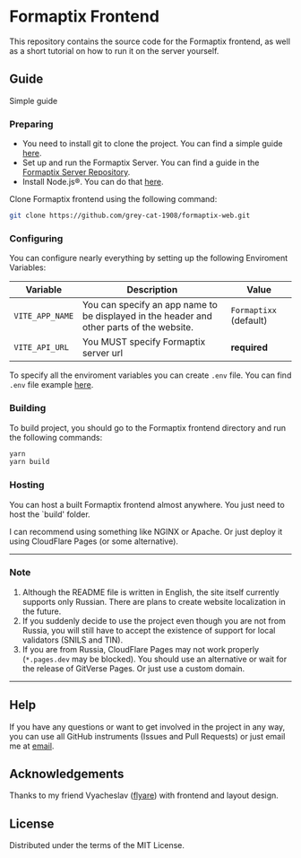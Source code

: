 # Formaptix Frontend

This repository contains the source code for the Formaptix frontend, as well as a short tutorial on how to run it on the server yourself.

## Guide

Simple guide

### Preparing

* You need to install git to clone the project. You can find a simple guide [here](https://git-scm.com/book/en/v2/Getting-Started-Installing-Git).
* Set up and run the Formaptix Server. You can find a guide in the [Formaptix Server Repository](https://github.com/grey-cat-1908/formaptix-server/).
* Install Node.js®. You can do that [here](https://nodejs.org/en/download/package-manager).

Clone Formaptix frontend using the following command:

```sh
git clone https://github.com/grey-cat-1908/formaptix-web.git
```

### Configuring

You can configure nearly everything by setting up the following Enviroment Variables:

|  Variable  | Description | Value |
|---|---|---|
| `VITE_APP_NAME`  | You can specify an app name to be displayed in the header and other parts of the website.  | `Formaptixx` (default) |
| `VITE_API_URL`  |  You MUST specify Formaptix server url | **required** |

To specify all the enviroment variables you can create `.env` file. You can find `.env` file example [here](https://github.com/grey-cat-1908/formaptix-web/blob/master/.env.example).

### Building

To build project, you should go to the Formaptix frontend directory and run the following commands:

```sh
yarn
yarn build
```

### Hosting

You can host a built Formaptix frontend almost anywhere. You just need to host the `build' folder.

I can recommend using something like NGINX or Apache. Or just deploy it using CloudFlare Pages (or some alternative).


- - -

### Note

1. Although the README file is written in English, the site itself currently supports only Russian. There are plans to create website localization in the future.
2. If you suddenly decide to use the project even though you are not from Russia, you will still have to accept the existence of support for local validators (SNILS and TIN).
3. If you are from Russia, CloudFlare Pages may not work properly (`*.pages.dev` may be blocked). You should use an alternative or wait for the release of GitVerse Pages. Or just use a custom domain.

- - -

## Help

If you have any questions or want to get involved in the project in any way, you can use all GitHub instruments (Issues and Pull Requests) or just email me at [email](mailto:mail@mrkrk.me). 

## Acknowledgements

Thanks to my friend Vyacheslav ([flyare](https://github.com/flyare1337)) with frontend and layout design.

## License

Distributed under the terms of the MIT License.
